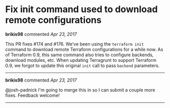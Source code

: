 # Fix init command used to download remote configurations

**brikis98** commented *Apr 23, 2017*

This PR fixes #174 and #176. We’ve been using the `terraform init` command to download remote Terraform configurations for a while now. As of Terraform 0.9, this same command also tries to configure backends, download modules, etc. When updating Terragrunt to support Terraform 0.9, we forgot to update this original `init` call to pass `backend` parameters.
<br />
***


**brikis98** commented *Apr 23, 2017*

@josh-padnick I'm going to merge this in so I can submit a couple more fixes. Feedback welcome!
***

